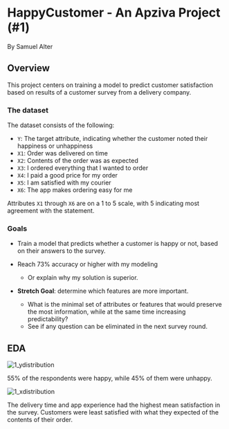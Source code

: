 # HappyCustomer - An Apziva Project (#1)
By Samuel Alter

## Overview
This project centers on training a model to predict customer satisfaction based on results of a customer survey from a delivery company. 

### The dataset
The dataset consists of the following:
* `Y`: The target attribute, indicating whether the customer noted their happiness or unhappiness
* `X1`: Order was delivered on time
* `X2`: Contents of the order was as expected
* `X3`: I ordered everything that I wanted to order
* `X4`: I paid a good price for my order
* `X5`: I am satisfied with my courier
* `X6`: The app makes ordering easy for me

Attributes `X1` through `X6` are on a 1 to 5 scale, with 5 indicating most agreement with the statement.

### Goals
* Train a model that predicts whether a customer is happy or not, based on their answers to the survey. 
* Reach 73% accuracy or higher with my modeling
  * Or explain why my solution is superior.

* **Stretch Goal**: determine which features are more important.
  * What is the minimal set of attributes or features that would preserve the most information, while at the same time increasing predictability?
  * See if any question can be eliminated in the next survey round.
 
## EDA
![1_ydistribution](https://github.com/sralter/UP2IqAzAWrVBrULk/assets/25013680/4ebc9726-9dbe-4909-82c2-a8d40d827796)

55% of the respondents were happy, while 45% of them were unhappy.


![1_xdistribution](https://github.com/sralter/UP2IqAzAWrVBrULk/assets/25013680/4b6ea23b-3d17-48d4-8a4c-cb468f65a6c7)

The delivery time and app experience had the highest mean satisfaction in the survey. Customers were least satisfied with what they expected of the contents of their order.
